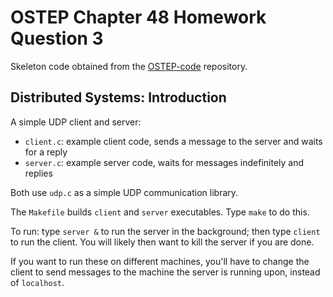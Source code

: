 # OSTEP Chapter 48 Homework Question 3
Skeleton code obtained from the [OSTEP-code](https://github.com/remzi-arpacidusseau/ostep-code) repository.

## Distributed Systems: Introduction

A simple UDP client and server:
- `client.c`: example client code, sends a message to the server and waits for a reply
- `server.c`: example server code, waits for messages indefinitely and replies

Both use `udp.c` as a simple UDP communication library.

The `Makefile` builds `client` and `server` executables. Type `make` to do this.

To run: type `server &` to run the server in the background; then type `client` to
run the client. You will likely then want to kill the server if you are done.

If you want to run these on different machines, you'll have to change the client
to send messages to the machine the server is running upon, instead of `localhost`.